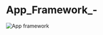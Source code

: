 # App_Framework_-

![App framework](https://user-images.githubusercontent.com/53512559/283728508-fba33944-6e5e-4535-bf8d-d971027e039f.png)

